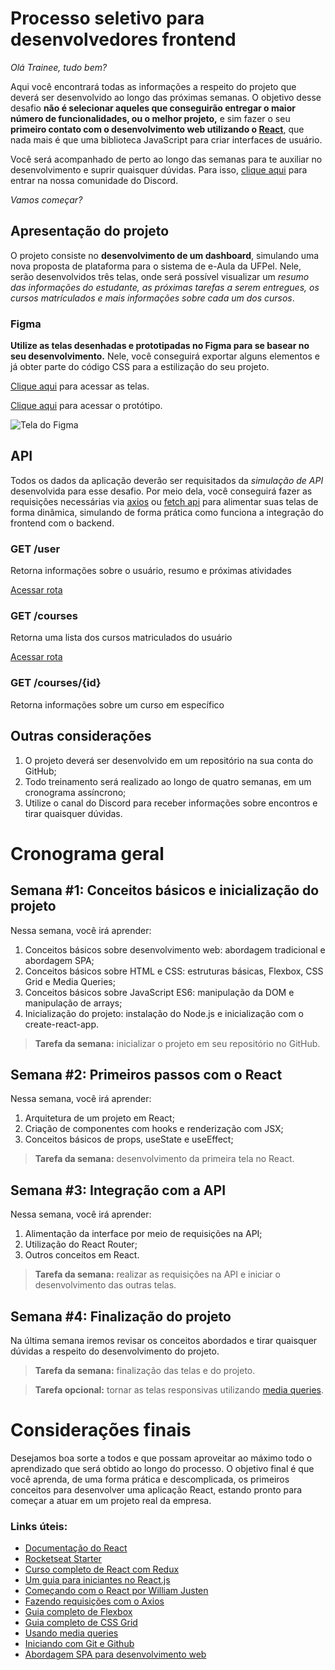 # Processo seletivo para desenvolvedores frontend

*Olá Trainee, tudo bem?*

Aqui você encontrará todas as informações a respeito do projeto que deverá ser desenvolvido ao longo das próximas semanas. O objetivo desse desafio **não é selecionar aqueles que conseguirão entregar o maior número de funcionalidades, ou o melhor projeto,** e sim fazer o seu **primeiro contato com o desenvolvimento web utilizando o [React](https://pt-br.reactjs.org/)**, que nada mais é que uma biblioteca JavaScript para criar interfaces de usuário.

Você será acompanhado de perto ao longo das semanas para te auxiliar no desenvolvimento e suprir quaisquer dúvidas. Para isso, [clique aqui](https://discord.gg/K8f8hRv) para entrar na nossa comunidade do Discord.

*Vamos começar?*

## Apresentação do projeto

O projeto consiste no **desenvolvimento de um dashboard**, simulando uma nova proposta de plataforma para o sistema de e-Aula da UFPel. Nele, serão desenvolvidos três telas, onde será possível visualizar um *resumo das informações do estudante, as próximas tarefas a serem entregues, os cursos matrículados e mais informações sobre cada um dos cursos*.

### Figma

**Utilize as telas desenhadas e prototipadas no Figma para se basear no seu desenvolvimento.** Nele, você conseguirá exportar alguns elementos e já obter parte do código CSS para a estilização do seu projeto.
  
  [Clique aqui](https://www.figma.com/file/2v5vMXPvxx6QIZWlAy19wR/Processo-Seletivo-Hut8-FrontEnd?node-id=0:1) para acessar as telas.
  
  [Clique aqui](https://www.figma.com/proto/2v5vMXPvxx6QIZWlAy19wR/Processo-Seletivo-Hut8-FrontEnd?node-id=1%3A2&scaling=min-zoom) para acessar o protótipo.
   
  ![Tela do Figma](https://i.imgur.com/OQcTtKc.png)

## API

Todos os dados da aplicação deverão ser requisitados da *simulação de API* desenvolvida para esse desafio. Por meio dela, você conseguirá fazer as requisições necessárias via [axios](https://github.com/axios/axios) ou [fetch api](https://developer.mozilla.org/en-US/docs/Web/API/Fetch_API) para alimentar suas telas de forma dinâmica, simulando de forma prática como funciona a integração do frontend com o backend.

  ### GET /user

  Retorna informações sobre o usuário, resumo e próximas atividades

  [Acessar rota](https://processo-seletivo-hut8.herokuapp.com/user)

  ### GET /courses

  Retorna uma lista dos cursos matriculados do usuário

  [Acessar rota](https://processo-seletivo-hut8.herokuapp.com/courses)

  ### GET /courses/{id}

  Retorna informações sobre um curso em específico

## Outras considerações

1. O projeto deverá ser desenvolvido em um repositório na sua conta do GitHub;
2. Todo treinamento será realizado ao longo de quatro semanas, em um cronograma assíncrono;
3. Utilize o canal do Discord para receber informações sobre encontros e tirar quaisquer dúvidas.

# Cronograma geral

## Semana #1: Conceitos básicos e inicialização do projeto

Nessa semana, você irá aprender:

1. Conceitos básicos sobre desenvolvimento web: abordagem tradicional e abordagem SPA;
2. Conceitos básicos sobre HTML e CSS: estruturas básicas, Flexbox, CSS Grid e Media Queries;
3. Conceitos básicos sobre JavaScript ES6: manipulação da DOM e manipulação de arrays;
4. Inicialização do projeto: instalação do Node.js e inicialização com o create-react-app.

> **Tarefa da semana:** inicializar o projeto em seu repositório no GitHub.

## Semana #2: Primeiros passos com o React

Nessa semana, você irá aprender:

1. Arquitetura de um projeto em React;
2. Criação de componentes com hooks e renderização com JSX;
3. Conceitos básicos de props, useState e useEffect;

> **Tarefa da semana:** desenvolvimento da primeira tela no React.

## Semana #3: Integração com a API

Nessa semana, você irá aprender:

1. Alimentação da interface por meio de requisições na API;
2. Utilização do React Router;
3. Outros conceitos em React.

> **Tarefa da semana:** realizar as requisições na API e iniciar o desenvolvimento das outras telas.

## Semana #4: Finalização do projeto

Na última semana iremos revisar os conceitos abordados e tirar quaisquer dúvidas a respeito do desenvolvimento do projeto.

> **Tarefa da semana:** finalização das telas e do projeto.

> **Tarefa opcional:** tornar as telas responsivas utilizando [media queries](https://developer.mozilla.org/pt-BR/docs/Web/Guide/CSS/CSS_Media_queries).


# Considerações finais

Desejamos boa sorte a todos e que possam aproveitar ao máximo todo o aprendizado que será obtido ao longo do processo. O objetivo final é que você aprenda, de uma forma prática e descomplicada, os primeiros conceitos para desenvolver uma aplicação React, estando pronto para começar a atuar em um projeto real da empresa.

### Links úteis:
- [Documentação do React](https://pt-br.reactjs.org/docs/getting-started.html)
- [Rocketseat Starter](https://app.rocketseat.com.br/starter)
- [Curso completo de React com Redux](https://youtu.be/OxIDLw0M-m0)
- [Um guia para iniciantes no React.js](https://medium.com/rocketseat/um-guia-para-iniciantes-no-react-js-80e1ac357649)
- [Começando com o React por William Justen](https://willianjusten.com.br/comecando-com-react/)
- [Fazendo requisições com o Axios](https://blog.rocketseat.com.br/axios-um-cliente-http-full-stack/)
- [Guia completo de Flexbox](https://origamid.com/projetos/flexbox-guia-completo/)
- [Guia completo de CSS Grid](https://www.origamid.com/projetos/css-grid-layout-guia-completo/)
- [Usando media queries](https://developer.mozilla.org/pt-BR/docs/Web/Guide/CSS/CSS_Media_queries)
- [Iniciando com Git e Github](https://blog.rocketseat.com.br/iniciando-com-git-github/)
- [Abordagem SPA para desenvolvimento web](https://segredo.dev/o-que-e-single-page-application/)
